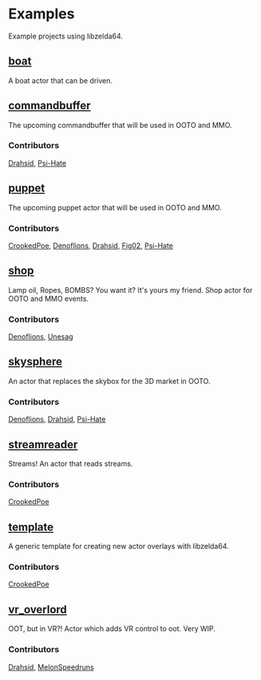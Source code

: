 # Examples
Example projects using libzelda64.

## [boat](boat)
A boat actor that can be driven.

## [commandbuffer](commandbuffer)
The upcoming commandbuffer that will be used in OOTO and MMO.

### Contributors
[Drahsid](https://github.com/Drahsid), [Psi-Hate](https://github.com/Psi-Hate)

## [puppet](puppet)
The upcoming puppet actor that will be used in OOTO and MMO.

### Contributors
[CrookedPoe](https://github.com/CrookedPoe), [Denoflions](https://github.com/denoflionsx), [Drahsid](https://github.com/Drahsid), [Fig02](https://github.com/Fig02), [Psi-Hate](https://github.com/Psi-Hate)

## [shop](shop)
Lamp oil, Ropes, BOMBS? You want it? It's yours my friend. Shop actor for OOTO and MMO events.

### Contributors
[Denoflions](https://github.com/denoflionsx), [Unesag](https://github.com/Unesag)

## [skysphere](skysphere)
An actor that replaces the skybox for the 3D market in OOTO.

### Contributors
[Denoflions](https://github.com/denoflionsx), [Drahsid](https://github.com/Drahsid), [Psi-Hate](https://github.com/Psi-Hate)

## [streamreader](streamreader)
Streams! An actor that reads streams.

### Contributors
[CrookedPoe](https://github.com/CrookedPoe)

## [template](template)
A generic template for creating new actor overlays with libzelda64.

### Contributors
[CrookedPoe](https://github.com/CrookedPoe)

## [vr_overlord](vr_overlord)
OOT, but in VR?! Actor which adds VR control to oot. Very WIP.

### Contributors
[Drahsid](https://github.com/Drahsid), [MelonSpeedruns](https://github.com/MelonSpeedruns)


